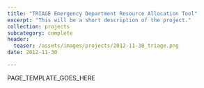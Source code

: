 ```yaml
---
title: "TRIAGE Emergency Department Resource Allocation Tool"
excerpt: "This will be a short description of the project."
collection: projects
subcategory: complete
header: 
  teaser: /assets/images/projects/2012-11-30_triage.png
date: 2012-11-30

---
```


PAGE_TEMPLATE_GOES_HERE

